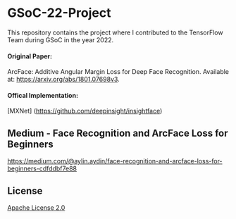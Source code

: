 # GSoC-22-Project
This repository contains the project where I contributed to the TensorFlow Team during GSoC in the year 2022.

#### Original Paper:
ArcFace: Additive Angular Margin Loss for Deep Face Recognition. Available at: <https://arxiv.org/abs/1801.07698v3>.

#### Offical Implementation: 
[MXNet] (https://github.com/deepinsight/insightface)

## Medium - Face Recognition and ArcFace Loss for Beginners
https://medium.com/@aylin.aydin/face-recognition-and-arcface-loss-for-beginners-cdfddbf7e88

## License
[Apache License 2.0](https://www.apache.org/licenses/LICENSE-2.0)
